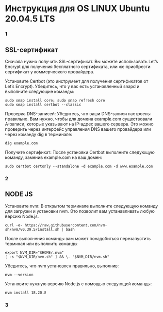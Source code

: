  # Инструкция для OS LINUX Ubuntu 20.04.5 LTS

### 1
## SSL-сертификат 
Сначала нужно получить SSL-сертификат. 
Вы можете использовать Let’s Encrypt для получения бесплатного сертификата, 
или же приобрести сертификат у коммерческого провайдера. 

Установите Certbot (это инструмент для получения сертификатов от Let’s Encrypt).
Убедитесь, что у вас есть установленный snapd и выполните следующие команды:

    sudo snap install core; sudo snap refresh core
    sudo snap install certbot --classic

Проверка DNS-записей: 
Убедитесь, что ваши DNS-записи настроены правильно. Вам нужно, чтобы для домена 
example.com существовали A-записи, которые указывают на IP-адрес вашего сервера. 
Это можно проверить через интерфейс управления DNS вашего провайдера или через 
команду dig в терминале:

    dig example.com
   
Получите сертификат: После установки Certbot выполните следующую команду, заменив 
example.com на ваш домен:

    sudo certbot certonly --standalone -d example.com -d www.example.com

### 2
## NODE JS 
Установите nvm: В открытом терминале выполните следующую команду для загрузки и 
установки nvm. Это позволит вам устанавливать любую версию Node.js.

    curl -o- https://raw.githubusercontent.com/nvm-sh/nvm/v0.39.5/install.sh | bash
   
После выполнения команды вам может понадобиться перезапустить терминал или выполнить команды:

    export NVM_DIR="$HOME/.nvm"
    [ -s "$NVM_DIR/nvm.sh" ] && \. "$NVM_DIR/nvm.sh" 
   
Убедитесь, что nvm установлен правильно, выполнив:

    nvm --version
    
Установите нужную версию Node.js с помощью следующей команды:

    nvm install 18.20.8

### 3
